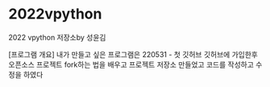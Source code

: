 # 2022vpython
2022 vpython 저장소by 성윤김

[프로그램 개요]
내가 만들고 싶은 프로그램은 
220531 - 첫 깃허브
깃허브에 가입한후 오픈소스 프로젝트 fork하는 법을 배우고
프로젝트 저장소 만들었고 코드를 작성하고 수정을 하였다

